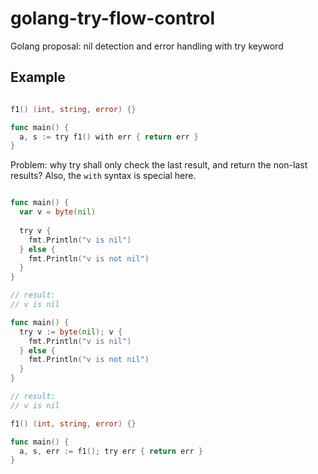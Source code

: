 # golang-try-flow-control
Golang proposal: nil detection and error handling with try keyword

## Example

```go

f1() (int, string, error) {}

func main() {
  a, s := try f1() with err { return err }
}

```

Problem: why try shall only check the last result, and return the non-last results? Also, the `with` syntax is special here.

```go

func main() {
  var v = byte(nil)
  
  try v {
    fmt.Println("v is nil")
  } else {
    fmt.Println("v is not nil")
  }
}

// result:
// v is nil
```

```go
func main() {
  try v := byte(nil); v {
    fmt.Println("v is nil")
  } else {
    fmt.Println("v is not nil")
  }
}

// result:
// v is nil
```

```go
f1() (int, string, error) {}

func main() {
  a, s, err := f1(); try err { return err }
}
```
